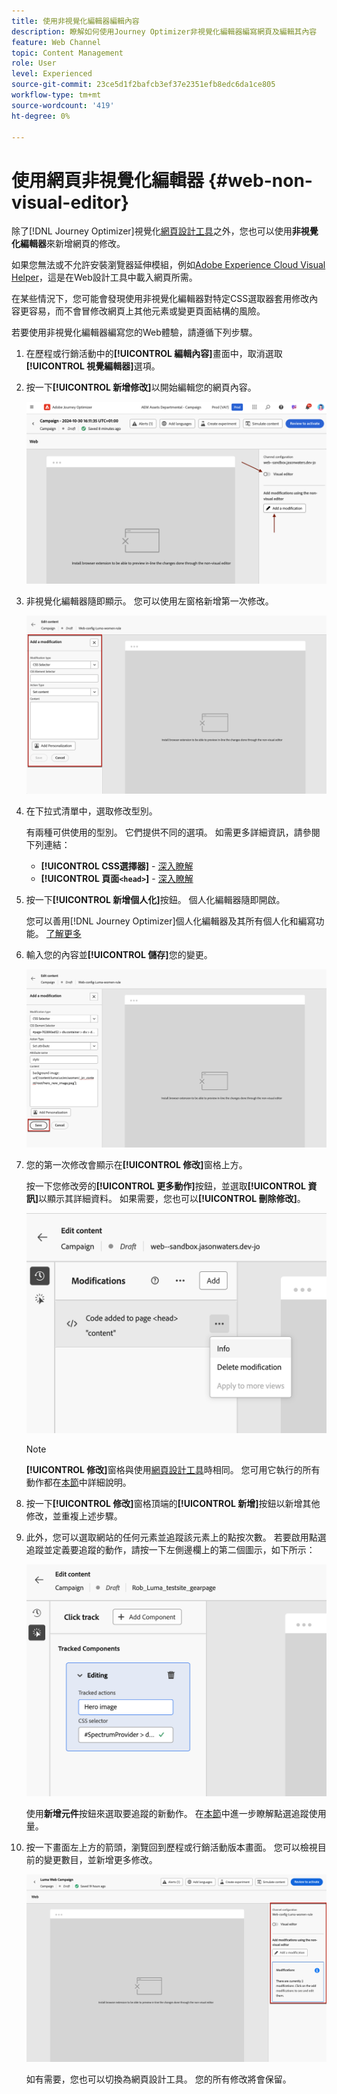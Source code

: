 ```yaml
---
title: 使用非視覺化編輯器編輯內容
description: 瞭解如何使用Journey Optimizer非視覺化編輯器編寫網頁及編輯其內容
feature: Web Channel
topic: Content Management
role: User
level: Experienced
source-git-commit: 23ce5d1f2bafcb3ef37e2351efb8edc6da1ce805
workflow-type: tm+mt
source-wordcount: '419'
ht-degree: 0%

---
```


# 使用網頁非視覺化編輯器 {#web-non-visual-editor}

除了[!DNL Journey Optimizer]視覺化[網頁設計工具](web-visual-editor.md)之外，您也可以使用&#x200B;**非視覺化編輯器**&#x200B;來新增網頁的修改。

如果您無法或不允許安裝瀏覽器延伸模組，例如[Adobe Experience Cloud Visual Helper](web-prerequisites.md#visual-authoring-prerequisites)，這是在Web設計工具中載入網頁所需。

在某些情況下，您可能會發現使用非視覺化編輯器對特定CSS選取器套用修改內容更容易，而不會冒修改網頁上其他元素或變更頁面結構的風險。

若要使用非視覺化編輯器編寫您的Web體驗，請遵循下列步驟。

1. 在歷程或行銷活動中的&#x200B;**[!UICONTROL 編輯內容]**&#x200B;畫面中，取消選取&#x200B;**[!UICONTROL 視覺編輯器]**&#x200B;選項。

1. 按一下&#x200B;**[!UICONTROL 新增修改]**&#x200B;以開始編輯您的網頁內容。

   ![](assets/web-campaign-add-modification-button.png)

1. 非視覺化編輯器隨即顯示。 您可以使用左窗格新增第一次修改。

   ![](assets/web-non-visual-editor.png)

1. 在下拉式清單中，選取修改型別。

   有兩種可供使用的型別。 它們提供不同的選項。 如需更多詳細資訊，請參閱下列連結：

   * **[!UICONTROL CSS選擇器]** - [深入瞭解](manage-web-modifications.md#css-selector)
   * **[!UICONTROL 頁面`<head>`]** - [深入瞭解](manage-web-modifications.md#page-head)

1. 按一下&#x200B;**[!UICONTROL 新增個人化]**&#x200B;按鈕。 個人化編輯器隨即開啟。

   您可以善用[!DNL Journey Optimizer]個人化編輯器及其所有個人化和編寫功能。 [了解更多](../personalization/personalization-build-expressions.md)

1. 輸入您的內容並&#x200B;**[!UICONTROL 儲存]**&#x200B;您的變更。

   ![](assets/web-non-visual-editor-ex-save.png)

1. 您的第一次修改會顯示在&#x200B;**[!UICONTROL 修改]**&#x200B;窗格上方。

   按一下您修改旁的&#x200B;**[!UICONTROL 更多動作]**&#x200B;按鈕，並選取&#x200B;**[!UICONTROL 資訊]**&#x200B;以顯示其詳細資料。 如果需要，您也可以&#x200B;**[!UICONTROL 刪除修改]**。

   ![](assets/web-non-visual-editor-ex-more.png)

   >[!NOTE]
   >
   >**[!UICONTROL 修改]**&#x200B;窗格與使用[網頁設計工具](web-visual-editor.md)時相同。 您可用它執行的所有動作都在[本節](manage-web-modifications.md#use-modifications-pane)中詳細說明。

1. 按一下&#x200B;**[!UICONTROL 修改]**&#x200B;窗格頂端的&#x200B;**[!UICONTROL 新增]**&#x200B;按鈕以新增其他修改，並重複上述步驟。


1. 此外，您可以選取網站的任何元素並追蹤該元素上的點按次數。 若要啟用點選追蹤並定義要追蹤的動作，請按一下左側邊欄上的第二個圖示，如下所示：

   ![](assets/web-campaign-click.png)

   使用&#x200B;**新增元件**&#x200B;按鈕來選取要追蹤的新動作。 在[本節](monitor-web-experiences.md#use-click-tracking)中進一步瞭解點選追蹤使用量。


1. 按一下畫面左上方的箭頭，瀏覽回到歷程或行銷活動版本畫面。 您可以檢視目前的變更數目，並新增更多修改。

   ![](assets/web-campaign-modifications.png)

   如有需要，您也可以切換為網頁設計工具。 您的所有修改將會保留。
